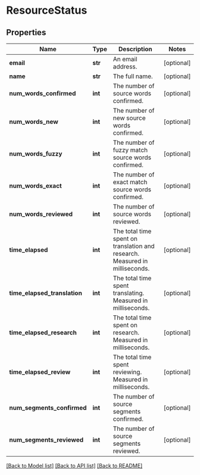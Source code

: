 # ResourceStatus

## Properties
Name | Type | Description | Notes
------------ | ------------- | ------------- | -------------
**email** | **str** | An email address. | [optional] 
**name** | **str** | The full name. | [optional] 
**num_words_confirmed** | **int** | The number of source words confirmed. | [optional] 
**num_words_new** | **int** | The number of new source words confirmed. | [optional] 
**num_words_fuzzy** | **int** | The number of fuzzy match source words confirmed. | [optional] 
**num_words_exact** | **int** | The number of exact match source words confirmed. | [optional] 
**num_words_reviewed** | **int** | The number of source words reviewed. | [optional] 
**time_elapsed** | **int** | The total time spent on translation and research. Measured in milliseconds. | [optional] 
**time_elapsed_translation** | **int** | The total time spent translating. Measured in milliseconds. | [optional] 
**time_elapsed_research** | **int** | The total time spent on research. Measured in milliseconds. | [optional] 
**time_elapsed_review** | **int** | The total time spent reviewing. Measured in milliseconds. | [optional] 
**num_segments_confirmed** | **int** | The number of source segments confirmed. | [optional] 
**num_segments_reviewed** | **int** | The number of source segments reviewed. | [optional] 

[[Back to Model list]](../README.md#documentation-for-models) [[Back to API list]](../README.md#documentation-for-api-endpoints) [[Back to README]](../README.md)

